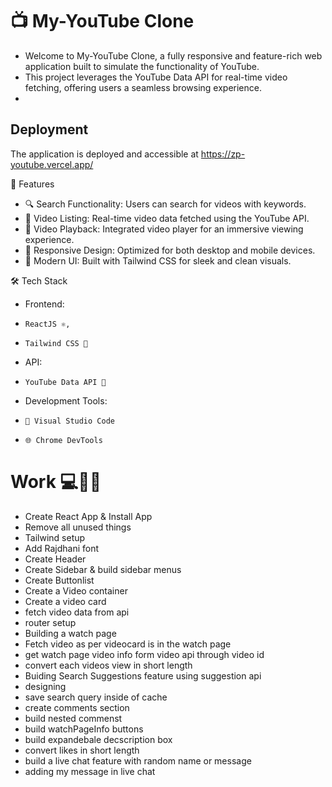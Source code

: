 # 📺 My-YouTube Clone
 - Welcome to My-YouTube Clone, a fully responsive and feature-rich web application built to simulate the functionality of YouTube. 
 - This project leverages the YouTube Data API for real-time video fetching, offering users a seamless browsing experience.
 - 
## Deployment
The application is deployed and accessible at https://zp-youtube.vercel.app/

🌟 Features
- 🔍 Search Functionality: Users can search for videos with keywords.
- 📄 Video Listing: Real-time video data fetched using the YouTube API.
- 🎥 Video Playback: Integrated video player for an immersive viewing experience.
- 📱 Responsive Design: Optimized for both desktop and mobile devices.
- 🎨 Modern UI: Built with Tailwind CSS for sleek and clean visuals.

🛠️ Tech Stack
- Frontend:
-     ReactJS ⚛️,
-     Tailwind CSS 🎨

- API:
-     YouTube Data API 📡

- Development Tools:
-     🧰 Visual Studio Code
-     🌐 Chrome DevTools


# Work 💻🧑‍💻

- Create React App & Install App
- Remove all unused things
- Tailwind setup
- Add Rajdhani font
- Create Header
- Create Sidebar & build sidebar menus
- Create Buttonlist
- Create a Video container
- Create a video card
- fetch video data from api
- router setup
- Building a watch page
- Fetch video as per videocard is in the watch page
- get watch page video info form video api through video id 
- convert each videos view in short length
- Buiding Search Suggestions feature using suggestion api
- designing
- save search query inside of cache
- create comments section
- build nested commenst
- build watchPageInfo buttons
- build expandebale decscription box
- convert likes in short length
- build a live chat feature with random name or message
- adding my message in live chat
